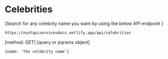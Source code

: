 # Celebrities

[Search for any celebrity name you want by using the below API endpoint ]
```
https://nuxtapiservicesdocs.netlify.app/api/celebrities
```
[method: GET]
[query or pqrams object]
```
{name: 'the celebrity name'}
```